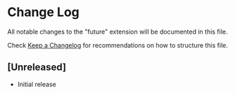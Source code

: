 # Change Log

All notable changes to the "future" extension will be documented in this file.

Check [Keep a Changelog](http://keepachangelog.com/) for recommendations on how to structure this file.

## [Unreleased]

- Initial release
